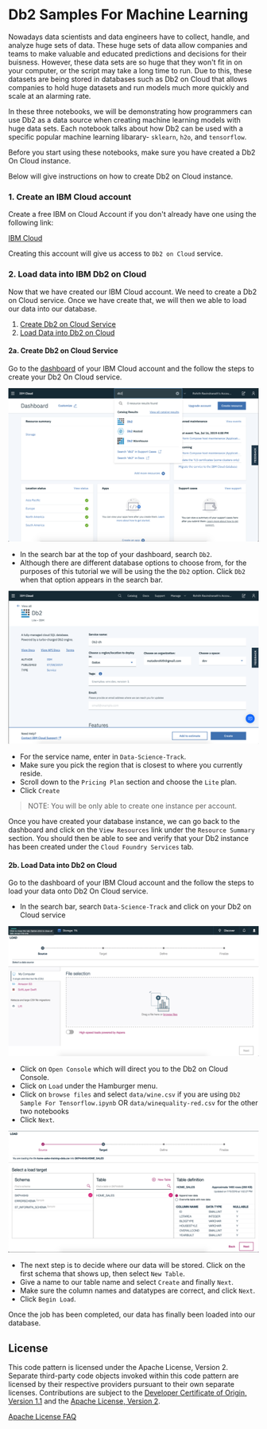 # Db2 Samples For Machine Learning 

Nowadays data scientists and data engineers have to collect, handle, and analyze huge sets of data. These huge sets of data allow companies and teams to make valuable and educated predictions and decisions for their buisness. However, these data sets are so huge that they won't fit in on your computer, or the script may take a long time to run. Due to this, these datasets are being stored in databases such as Db2 on Cloud that allows companies to hold huge datasets and run models much more quickly and scale at an alarming rate. 

In these three notebooks, we will be demonstrating how programmers can use Db2 as a data source when creating machine learning models with huge data sets. Each notebook talks about how Db2 can be used with a specific popular machine learning libarary- `sklearn`, `h2o`, and `tensorflow`.

Before you start using these notebooks, make sure you have created a Db2 On Cloud instance.

Below will give instructions on how to create Db2 on Cloud instance.


### 1. Create an IBM Cloud account

Create a free IBM on Cloud Account if you don't already have one using the following link:

[IBM Cloud](https://cloud.ibm.com)

Creating this account will give us access to `Db2 on Cloud` service.

### 2. Load data into IBM Db2 on Cloud

Now that we have created our IBM Cloud account. We need to create a Db2 on Cloud service. Once we have create that, we will then we able to load our data into our database.

1. [Create Db2 on Cloud Service](#2a-create-db2-on-cloud-service)
2. [Load Data into Db2 on Cloud](#2b-load-data-into-db2-on-cloud)

#### 2a. Create Db2 on Cloud Service

Go to the [dashboard](https://cloud.ibm.com) of your IBM Cloud account and the follow the steps to create your Db2 On Cloud service.

![Searching For Db2 Service](docs/source/images/img-2.png)

* In the search bar at the top of your dashboard, search `Db2`.
* Although there are different database options to choose from, for the purposes of this tutorial we will be using the the `Db2` option. Click `Db2` when that option appears in the search bar.

![Creating Db2 Service](docs/source/images/img-1.png)

* For the service name, enter in `Data-Science-Track`.
* Make sure you pick the region that is closest to where you currently reside.
* Scroll down to the `Pricing Plan` section and choose the `Lite` plan.
* Click `Create`

>NOTE: You will be only able to create one instance per account.

Once you have created your database instance, we can go back to the dashboard and click on the `View Resources` link under the `Resource Summary` section. You should then be able to see and verify that your Db2 instance has been created under the `Cloud Foundry Services` tab.  

#### 2b. Load Data into Db2 on Cloud

Go to the dashboard of your IBM Cloud account and the follow the steps to load your data onto Db2 On Cloud service.

* In the search bar, search `Data-Science-Track` and click on your Db2 on Cloud service

![Loading File](docs/source/images/img-3.png)

* Click on `Open Console` which will direct you to the Db2 on Cloud Console.
* Click on `Load` under the Hamburger menu.
* Click on `browse files` and select `data/wine.csv` if you are using `Db2 Sample For Tensorflow.ipynb` OR `data/winequality-red.csv` for the other two notebooks
* Click `Next`.

![Create Table](docs/source/images/img-4.png)

* The next step is to decide where our data will be stored. Click on the first schema that shows up, then select `New Table`.
* Give a name to our table name and select `Create` and finally `Next`.
* Make sure the column names and datatypes are correct, and click `Next`.
* Click `Begin Load`.

Once the job has been completed, our data has finally been loaded into our database.


## License

This code pattern is licensed under the Apache License, Version 2. Separate third-party code objects invoked within this code pattern are licensed by their respective providers pursuant to their own separate licenses. Contributions are subject to the [Developer Certificate of Origin, Version 1.1](https://developercertificate.org/) and the [Apache License, Version 2](https://www.apache.org/licenses/LICENSE-2.0.txt).

[Apache License FAQ](https://www.apache.org/foundation/license-faq.html#WhatDoesItMEAN)